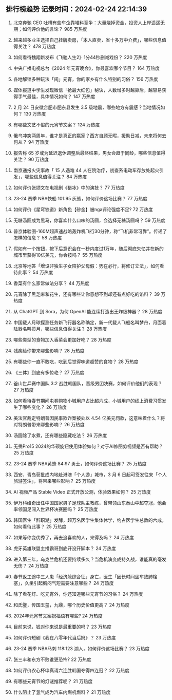 
## 排行榜趋势 记录时间：2024-02-24 22:14:39
  
  1. 北京奔驰 CEO 吐槽有些车企靠堆料竞争：大量烧掉资金，投资人上岸遥遥无期；如何评价他的言论？ 985 万热度
    
  2. 越来越多业主选择自己挂牌卖房，「本人直卖，省十多万中介费」，哪些信息值得关注？ 478 万热度
    
  3. 如何看待魏翔新发布《飞驰人生2》1分44秒删减戏份？ 220 万热度
    
  4. 中央广播电视总台《2024 年元宵晚会》，你最喜欢哪个节目？ 164 万热度
    
  5. 各地解锁多种玩法「闹」元宵，你的家乡有什么特别的习俗？ 156 万热度
    
  6. 媒体报道中学生发现微信「抢最大红包」秘诀，人数增多时越靠后，越容易获得手气最佳，具体情况如何？ 147 万热度
    
  7. 2 月 24 日安徽合肥市肥东县发生 3.5 级地震，哪些地方有震感？当地情况如何？ 130 万热度
    
  8. 有哪些文艺不俗的元宵节文案？ 124 万热度
    
  9. 俄乌冲突两周年，谁才是真正的赢家？西方自顾无暇，援助日减，未来将何去何从？ 94 万热度
    
  10. 报告称 65 岁或为延迟退休调整后最终结果，男女会趋于同龄，哪些信息值得关注？ 90 万热度
    
  11. 南京通报火灾事故「 15 人遇难 44 人在院治疗，初查系电动车存放处起火引发」，哪些信息值得关注？ 84 万热度
    
  12. 如何评价张颂文在电视剧《猎冰》中的演技？ 77 万热度
    
  13. 23-24 赛季 NBA快船 101:95 灰熊，如何评价这场比赛？ 77 万热度
    
  14. 如何评价《星穹铁道》新角色【砂金】被nga评论强度不足? 72 万热度
    
  15. 无糖汤圆成为黑马，你喜欢什么口味的汤圆，会选择无糖汤圆吗？ 59 万热度
    
  16. 普京体验图-160M超声速战略轰炸机飞行30分钟，称“飞机非常可靠”。传递了怎样的信息？ 58 万热度
    
  17. 假如有一个按钮，按下后意识会在一秒内度过1万年，随后彻底失忆并在新的城市里获得10亿美元，你会按吗？ 55 万热度
    
  18. 北京等地答「增设非独生子女陪护父母假：势在必行，将修订立法」，如何看待此事？ 54 万热度
    
  19. 香菜有什么家常做法分享？ 44 万热度
    
  20. 元宵除了黑芝麻和花生，还有哪些让你意想不到却还有点好吃的馅料？ 39 万热度
    
  21. 从 ChatGPT 到 Sora，为何 OpenAI 能连续打造出王炸级神器？ 28 万热度
    
  22. 中国载人月球探测任务新飞行器名称确定，新一代载人飞船名叫梦舟，月面着陆器名叫揽月，哪些信息值得关注？ 28 万热度
    
  23. 哪些类型的食物加入香菜会更加好吃？ 28 万热度
    
  24. 残疾给你带来哪些影响？ 28 万热度
    
  25. 有哪些你一直不敢吃，吃到后觉得味道超赞的食物？ 28 万热度
    
  26. 《三体》到底有多惊艳？ 27 万热度
    
  27. 釜山世乒赛中国队 3:2 战胜韩国队，晋级男团决赛，如何评价他们的表现？ 27 万热度
    
  28. 如何看待春节期间屯券购物小城用户占比超六成，小城用户的线上消费习惯发生了哪些变化？ 26 万热度
    
  29. 美法官裁定特朗普因民事欺诈案被处以 4.54 亿美元罚款，这意味着什么？将对特朗普带来哪些影响？ 26 万热度
    
  30. 汤圆除了水煮，还有哪些隐藏吃法？ 26 万热度
    
  31. 无畏Pro15 2024的华硕旋钮使用体验如何？对于AI修图剪视频是否有帮助？ 25 万热度
    
  32. 23-24 赛季 NBA黄蜂 84:97 勇士，如何评价这场比赛？ 25 万热度
    
  33. 西安、青岛获批成内地赴港澳「个人游」城市，3 月 6 日起可签发往来「个人旅游签注」，将带来哪些影响？ 25 万热度
    
  34. AI 视频产品 Stable Video 正式开放公测，体验效果如何？ 25 万热度
    
  35. 伊万科维奇出任中国国家男子足球队主教练，曾带领山东泰山中超夺冠，他会率领国足闯入世界杯决赛圈吗？ 25 万热度
    
  36. 韩国医生「辞职潮」发酵，超万名医学生集体休学，约占医学生总数的六成，如何看待此事？ 25 万热度
    
  37. 如果等你变优秀了，再去追喜欢的人，来得及吗？ 24 万热度
    
  38. 虎牙英雄联盟主播霸哥到底开没开脚本？ 24 万热度
    
  39. 进入第三年，乌克兰危机还要持续多久？当危机演变成持久战，谁能真的毫发无伤？ 24 万热度
    
  40. 春节返工途中三人患「经济舱综合征」身亡，医生「因长时间坐车致肺栓塞」，久坐引起胸闷气短需要注意哪些？ 24 万热度
    
  41. 除了看花灯、吃元宵外，你还知道哪些元宵节的习俗？ 24 万热度
    
  42. 和氏璧，传国玉玺，九鼎，哪个历史价值更高？ 24 万热度
    
  43. 2024年元宵节文案祝福语有哪些? 24 万热度
    
  44. 目前来说，钱对你来说是最重要的吗？ 23 万热度
    
  45. 如何评价短剧《我在八零年代当后妈》？ 23 万热度
    
  46. 23-24 赛季 NBA马刺 118:123 湖人，如何评价这场比赛？ 23 万热度
    
  47. 张三丰和东方不败谁更恐怖? 22 万热度
    
  48. 如何评价农心杯申真谞六连胜韩国夺得四连冠？ 22 万热度
    
  49. 有哪些元宵节的灯谜推荐呢？ 21 万热度
    
  50. 什么阻止了氢气成为汽车内燃机燃料？ 21 万热度
    